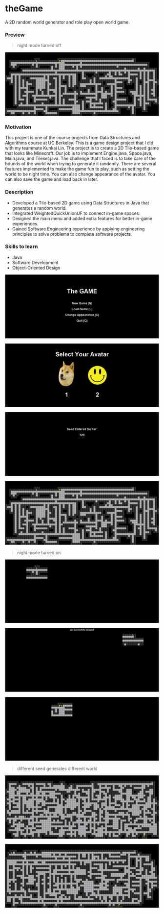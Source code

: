 # theGame

A 2D random world generator and role play open world game.
### Preview
> night mode turned off

![at the beginning](img/3.png)

### Motivation
This project is one of the course projects from Data Structures and Algorithms course at UC Berkeley. This is a game design project that I did with my teammate Kunkai Lin. The project is to create a 2D Tile-based game that looks like Minecraft. Our job is to implement Engine.java, Space.java, Main.java, and Tileset.java. The challenge that I faced is to take care of the bounds of the world when trying to generate it randomly. There are several features implemented to make the game fun to play, such as setting the world to be night time. You can also change appearance of the avatar. You can also save the game and load back in later.

### Description
- Developed a Tile-based 2D game using Data Structures in Java that generates a random world.
- Integrated WeightedQuickUnionUF to connect in-game spaces.
- Designed the main menu and added extra features for better in-game experiences.
- Gained Software Engineering experience by applying engineering principles to solve problems to complete software projects.

### Skills to learn
- Java
- Software Development
- Object-Oriented Design

![at the beginning](img/1.png)

![at the beginning](img/9.png)

![at the beginning](img/2.png)

![at the beginning](img/3.png)

> night mode turned on

![at the beginning](img/4.png)

![at the beginning](img/5.png)

![at the beginning](img/6.png)

> different seed generates different world

![at the beginning](img/7.png)

![at the beginning](img/8.png)
